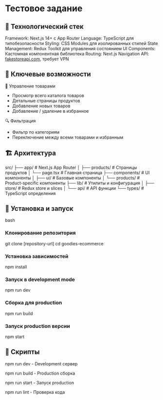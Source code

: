 # Тестовое задание

## 🚀 Технологический стек
Framework: Next.js 14+ с App Router
Language: TypeScript для типобезопасности
Styling: CSS Modules для изолированных стилей
State Management: Redux Toolkit для управления состоянием
UI Components: Кастомная компонентная библиотека
Routing: Next.js Navigation
API: [fakestoreapi.com](https://fakestoreapi.com/), требует VPN

## 🎯 Ключевые возможности
🛒 Управление товарами
* Просмотр всего каталога товаров
* Детальные страницы продуктов
* Добавление новых товаров
* Добавление / удаление в избранное

🔍 Фильтрация
* Фильтр по категориям
* Переключение между всеми товарами и избранным

## 🏗️ Архитектура
src/
├── app/                    # Next.js App Router
│   ├── products/          # Страницы продуктов
│   └── page.tsx           # Главная страница
├── components/            # UI компоненты
│   ├── ui/               # Базовые компоненты
│   └── products/         # Product-specific компоненты
├── lib/                   # Утилиты и конфигурация
│   ├── store/            # Redux store и slices
│   └── api/              # API функции
└── types/                 # TypeScript определения

## 🔧 Установка и запуск
bash
### Клонирование репозитория
git clone [repository-url]
cd goodies-ecommerce

### Установка зависимостей
npm install

### Запуск в development mode
npm run dev

### Сборка для production
npm run build

### Запуск production версии
npm start

## 📝 Скрипты
npm run dev - Development сервер

npm run build - Production сборка

npm run start - Запуск production

npm run lint - Проверка кода
